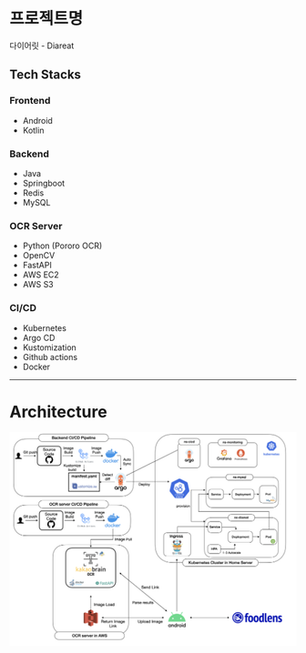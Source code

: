 # 프로젝트명
다이어릿 - Diareat

## Tech Stacks
### Frontend
- Android
- Kotlin

### Backend
- Java
- Springboot
- Redis
- MySQL

### OCR Server
- Python (Pororo OCR)
- OpenCV
- FastAPI
- AWS EC2
- AWS S3

### CI/CD
- Kubernetes
- Argo CD
- Kustomization
- Github actions
- Docker
---
# Architecture
<img width="1263" alt="architecture" src="./architecture.png">
